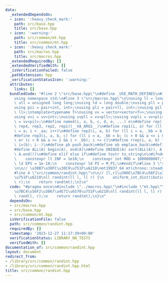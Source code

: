 ```yaml
---
data:
  _extendedDependsOn:
  - icon: ':heavy_check_mark:'
    path: src/base.hpp
    title: src/base.hpp
  - icon: ':warning:'
    path: src/common/mt.hpp
    title: src/common/mt.hpp
  - icon: ':heavy_check_mark:'
    path: src/macros.hpp
    title: src/macros.hpp
  _extendedRequiredBy: []
  _extendedVerifiedWith: []
  _isVerificationFailed: false
  _pathExtension: hpp
  _verificationStatusIcon: ':warning:'
  attributes:
    links: []
  bundledCode: "#line 2 \"src/base.hpp\"\n#define _USE_MATH_DEFINES\n#include <bits/stdc++.h>\n\
    using namespace std;\n#line 3 \"src/macros.hpp\"\n\nusing ll = long long;\nusing\
    \ ull = unsigned long long;\nusing ld = long double;\nusing pll = pair<ll, ll>;\n\
    using pii = pair<int, int>;\nusing pli = pair<ll, int>;\nusing pil = pair<int,\
    \ ll>;\ntemplate<typename T>\nusing vv = vector<vector<T>>;\nusing vvl = vv<ll>;\n\
    using vvi = vv<int>;\nusing vvpll = vv<pll>;\nusing vvpli = vv<pli>;\nusing vvpil\
    \ = vv<pil>;\n#define name4(i, a, b, c, d, e, ...) e\n#define rep(...) name4(__VA_ARGS__,\
    \ rep4, rep3, rep2, rep1)(__VA_ARGS__)\n#define rep1(i, a) for (ll i = 0, _aa\
    \ = a; i < _aa; i++)\n#define rep2(i, a, b) for (ll i = a, _bb = b; i < _bb; i++)\n\
    #define rep3(i, a, b, c) for (ll i = a, _bb = b; (c > 0 && a <= i && i < _bb)\
    \ or (c < 0 && a >= i && i > _bb); i += c)\n#define rrep(i, a, b) for (ll i=(a);\
    \ i>(b); i--)\n#define pb push_back\n#define eb emplace_back\n#define mkp make_pair\n\
    #define ALL(A) begin(A), end(A)\n#define UNIQUE(A) sort(ALL(A)), A.erase(unique(ALL(A)),\
    \ A.end())\n#define elif else if\n#define tostr to_string\n\n#ifndef CONSTANTS\n\
    \    constexpr ll INF = 1e18;\n    constexpr int MOD = 1000000007;\n    constexpr\
    \ ld EPS = 1e-10;\n    constexpr ld PI = M_PI;\n#endif\n#line 3 \"src/common/mt.hpp\"\
    \n\n// \u30B7\u30FC\u30C9\u751F\u6210\nmt19937_64 mt(chrono::steady_clock::now().time_since_epoch().count());\n\
    #line 4 \"src/common/randint.hpp\"\n\n// [l,r]\u306E\u7BC4\u56F2\u3067\u4E71\u6570\
    \u751F\u6210\nll randint(ll l, ll r) {\n    uniform_int_distribution<ll> rand(l,\
    \ r);\n    return rand(mt);\n}\n"
  code: "#pragma once\n#include \"../macros.hpp\"\n#include \"mt.hpp\"\n\n// [l,r]\u306E\
    \u7BC4\u56F2\u3067\u4E71\u6570\u751F\u6210\nll randint(ll l, ll r) {\n    uniform_int_distribution<ll>\
    \ rand(l, r);\n    return rand(mt);\n}\n"
  dependsOn:
  - src/macros.hpp
  - src/base.hpp
  - src/common/mt.hpp
  isVerificationFile: false
  path: src/common/randint.hpp
  requiredBy: []
  timestamp: '2023-12-27 11:17:39+09:00'
  verificationStatus: LIBRARY_NO_TESTS
  verifiedWith: []
documentation_of: src/common/randint.hpp
layout: document
redirect_from:
- /library/src/common/randint.hpp
- /library/src/common/randint.hpp.html
title: src/common/randint.hpp
---
```

